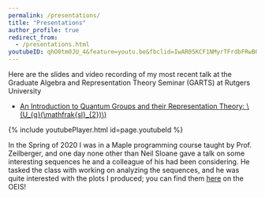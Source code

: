 ```yaml
---
permalink: /presentations/
title: "Presentations"
author_profile: true
redirect_from: 
  - /presentations.html
youtubeID: qhO0tm0JU_4&feature=youtu.be&fbclid=IwAR05KCF1NMyrTFrdbFRwBOUsV-T1QVS1snJBy4mus8jVbmWwR_hALwmKKco
---
```


Here are the slides and video recording of my most recent talk at the Graduate Algebra and Representation Theory Seminar (GARTS) at Rutgers University

* [An Introduction to Quantum Groups and their Representation Theory:
\\(U_{q}(\mathfrak{sl}_{2})\\)](https://almosttrivial.github.io/files/Quantum_sl2_GARTS.pdf)

{% include youtubePlayer.html id=page.youtubeId %}


In the Spring of 2020 I was in a Maple programming course taught by Prof. Zeilberger, and one day none other than Neil Sloane gave a talk on some interesting sequences he and a colleague of his had been considering. He tasked the class with working on analyzing the sequences, and he was quite interested with the plots I produced; you can find them [here](https://oeis.org/A331452) on the OEIS!
